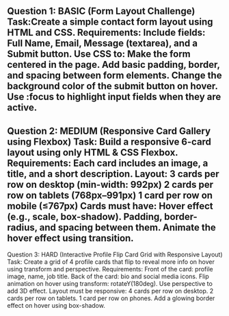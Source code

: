 Question 1: BASIC (Form Layout Challenge)
Task:Create a simple contact form layout using HTML and CSS.
Requirements:
Include fields: Full Name, Email, Message (textarea), and a Submit button.
Use CSS to:
Make the form centered in the page.
Add basic padding, border, and spacing between form elements.
Change the background color of the submit button on hover.
Use :focus to highlight input fields when they are active.
-------------------------------------------------------------------------------
Question 2: MEDIUM (Responsive Card Gallery using Flexbox)
Task: Build a responsive 6-card layout using only HTML & CSS Flexbox.
Requirements:
Each card includes an image, a title, and a short description.
Layout:
3 cards per row on desktop (min-width: 992px)
2 cards per row on tablets (768px–991px)
1 card per row on mobile (≤767px)
Cards must have:
Hover effect (e.g., scale, box-shadow).
Padding, border-radius, and spacing between them.
Animate the hover effect using transition.
----------------------------------------------------------------------------------------------------------------------------------------
Question 3: HARD (Interactive Profile Flip Card Grid with Responsive Layout)
Task: Create a grid of 4 profile cards that flip to reveal more info on hover using transform and perspective.
Requirements:
Front of the card: profile image, name, job title.
Back of the card: bio and social media icons.
Flip animation on hover using transform: rotateY(180deg).
Use perspective to add 3D effect.
Layout must be responsive:
4 cards per row on desktop.
2 cards per row on tablets.
1 card per row on phones.
Add a glowing border effect on hover using box-shadow.

